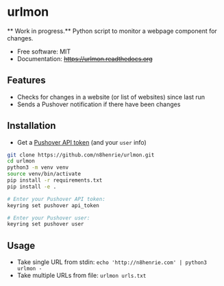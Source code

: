 # urlmon

** Work in progress.** Python script to monitor a webpage component for
changes.

-   Free software: MIT
-   Documentation: ~~https://urlmon.readthedocs.org~~

## Features

- Checks for changes in a website (or list of websites) since last run
- Sends a Pushover notification if there have been changes

## Installation

- Get a [Pushover API token](https://pushover.net/apps/build) (and your `user`
  info)
```bash
git clone https://github.com/n8henrie/urlmon.git
cd urlmon
python3 -m venv venv
source venv/bin/activate
pip install -r requirements.txt
pip install -e .

# Enter your Pushover API token:
keyring set pushover api_token

# Enter your Pushover user:
keyring set pushover user
```

## Usage

- Take single URL from stdin: `echo 'http://n8henrie.com' | python3 urlmon -`
- Take multiple URLs from file: `urlmon urls.txt`
